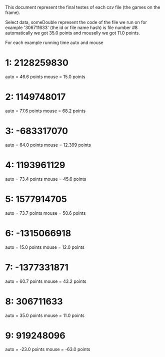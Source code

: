 This document represent the final testes of each csv file (the games on the frame).

Select data, someDouble represent the code of the file we run on
for example '306711633' (the id or file name hash) is file number #8
automatically we got 35.0 points and mouselly we got 11.0 points.

For each example running time auto and mouse

# 1: 2128259830
auto = 46.6 points
mouse = 15.0 points

# 2: 1149748017 
auto = 77.6 points
mouse = 68.2 points

# 3: -683317070
auto = 64.0 points
mouse = 12.399  points

# 4: 1193961129
auto =  73.4 points
mouse = 45.6 points

# 5: 1577914705
auto = 73.7 points
mouse = 50.6 points

# 6: -1315066918
auto = 15.0 points
mouse = 12.0 points

# 7: -1377331871
auto =  60.7 points
mouse =  43.2 points

# 8: 306711633
auto =  35.0 points
mouse =  11.0 points

# 9: 919248096
auto =  -23.0 points
mouse =  -63.0 points